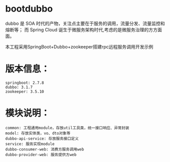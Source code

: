 # bootdubbo
dubbo 是 SOA 时代的产物，关注点主要在于服务的调用，流量分发、流量监控和熔断等；
而 Spring Cloud 诞生于微服务架构时代,考虑的是微服务治理的方方面面。

本工程采用SpringBoot+Dubbo+zookeeper搭建rpc远程服务调用开发示例

# 版本信息：
    springboot: 2.7.8
    dubbo: 3.1.7
    zookeeper: 3.5.10
# 模块说明：
    common: 工程通用module，存放util工具类，统一接口响应、异常封装
    model: 存放实体类，vo、dto对象等
    dubbo-api-service: 存放服务接口定义
    service: 服务实现module
    dubbo-consumer-web: 消费方服务调用web
    dubbo-provider-web: 服务提供方web

